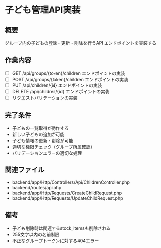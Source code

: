 # 子ども管理API実装

## 概要
グループ内の子どもの登録・更新・削除を行うAPI エンドポイントを実装する

## 作業内容
- [ ] GET /api/groups/{token}/children エンドポイントの実装
- [ ] POST /api/groups/{token}/children エンドポイントの実装
- [ ] PUT /api/children/{id} エンドポイントの実装
- [ ] DELETE /api/children/{id} エンドポイントの実装
- [ ] リクエストバリデーションの実装

## 完了条件
- 子どもの一覧取得が動作する
- 新しい子どもの追加が可能
- 子ども情報の更新・削除が可能
- 適切な権限チェック（グループ所属確認）
- バリデーションエラーの適切な処理

## 関連ファイル
- backend/app/Http/Controllers/Api/ChildrenController.php
- backend/routes/api.php
- backend/app/Http/Requests/CreateChildRequest.php
- backend/app/Http/Requests/UpdateChildRequest.php

## 備考
- 子ども削除時は関連するstock_itemsも削除される
- 255文字以内の名前制限
- 不正なグループトークンに対する404エラー